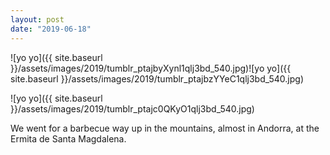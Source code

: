 ```yaml
---
layout: post
date: "2019-06-18"
---
```


![yo yo]({{ site.baseurl }}/assets/images/2019/tumblr_ptajbyXynl1qlj3bd_540.jpg)![yo yo]({{ site.baseurl }}/assets/images/2019/tumblr_ptajbzYYeC1qlj3bd_540.jpg)

![yo yo]({{ site.baseurl }}/assets/images/2019/tumblr_ptajc0QKyO1qlj3bd_540.jpg)

We went for a barbecue way up in the mountains, almost in Andorra, at the Ermita de Santa Magdalena.
